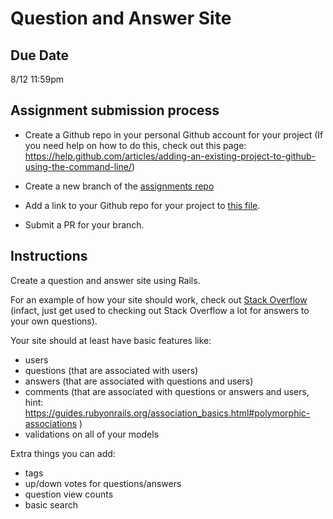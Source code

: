 # Question and Answer Site

## Due Date

8/12 11:59pm

## Assignment submission process

- Create a Github repo in your personal Github account for your project (If you need help on how to do this, check out this page: https://help.github.com/articles/adding-an-existing-project-to-github-using-the-command-line/)


- Create a new branch of the [assignments repo](https://github.com/carrot-u/assignments)
- Add a link to your Github repo for your project to [this file](...).
- Submit a PR for your branch.

## Instructions

Create a question and answer site using Rails.

For an example of how your site should work, check out [Stack Overflow](https://stackoverflow.com/) (infact, just get used to checking out Stack Overflow a lot for answers to your own questions).

Your site should at least have basic features like:
- users
- questions (that are associated with users)
- answers (that are associated with questions and users)
- comments (that are associated with questions or answers and users, hint: https://guides.rubyonrails.org/association_basics.html#polymorphic-associations ) 
- validations on all of your models

Extra things you can add:
- tags
- up/down votes for questions/answers
- question view counts
- basic search